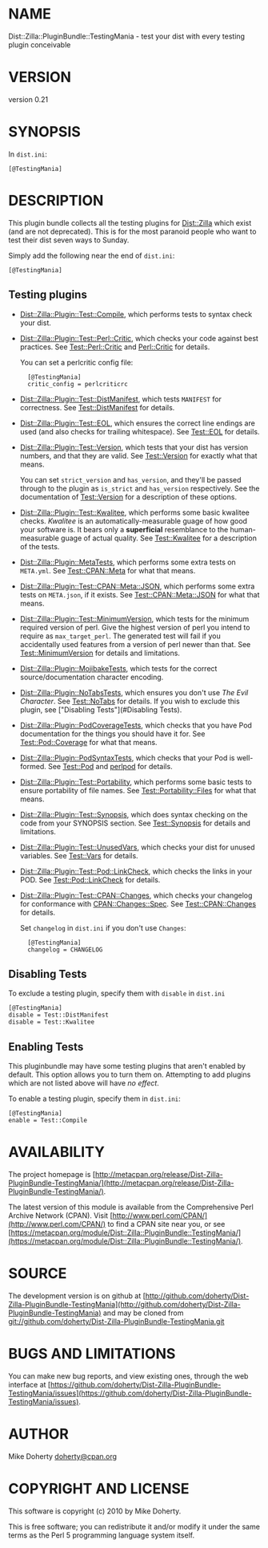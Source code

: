 # NAME

Dist::Zilla::PluginBundle::TestingMania - test your dist with every testing plugin conceivable

# VERSION

version 0.21

# SYNOPSIS

In `dist.ini`:

    [@TestingMania]

# DESCRIPTION

This plugin bundle collects all the testing plugins for [Dist::Zilla](http://search.cpan.org/perldoc?Dist::Zilla) which
exist (and are not deprecated). This is for the most paranoid people who
want to test their dist seven ways to Sunday.

Simply add the following near the end of `dist.ini`:

    [@TestingMania]

## Testing plugins

- [Dist::Zilla::Plugin::Test::Compile](http://search.cpan.org/perldoc?Dist::Zilla::Plugin::Test::Compile), which performs tests to syntax check your
dist.
- [Dist::Zilla::Plugin::Test::Perl::Critic](http://search.cpan.org/perldoc?Dist::Zilla::Plugin::Test::Perl::Critic), which checks your code against best
practices. See [Test::Perl::Critic](http://search.cpan.org/perldoc?Test::Perl::Critic) and [Perl::Critic](http://search.cpan.org/perldoc?Perl::Critic) for details.

    You can set a perlcritic config file:

        [@TestingMania]
        critic_config = perlcriticrc

- [Dist::Zilla::Plugin::Test::DistManifest](http://search.cpan.org/perldoc?Dist::Zilla::Plugin::Test::DistManifest), which tests `MANIFEST` for
correctness. See [Test::DistManifest](http://search.cpan.org/perldoc?Test::DistManifest) for details.
- [Dist::Zilla::Plugin::Test::EOL](http://search.cpan.org/perldoc?Dist::Zilla::Plugin::Test::EOL), which ensures the correct line endings are
used (and also checks for trailing whitespace). See [Test::EOL](http://search.cpan.org/perldoc?Test::EOL) for details.
- [Dist::Zilla::Plugin::Test::Version](http://search.cpan.org/perldoc?Dist::Zilla::Plugin::Test::Version), which tests that your dist has
version numbers, and that they are valid. See [Test::Version](http://search.cpan.org/perldoc?Test::Version) for exactly
what that means.

    You can set `strict_version` and `has_version`, and they'll be passed through to
    the plugin as `is_strict` and `has_version` respectively. See the
    documentation of [Test::Version](http://search.cpan.org/perldoc?Test::Version) for a description of these options.

- [Dist::Zilla::Plugin::Test::Kwalitee](http://search.cpan.org/perldoc?Dist::Zilla::Plugin::Test::Kwalitee), which performs some basic kwalitee checks.
_Kwalitee_ is an automatically-measurable guage of how good your software is.
It bears only a __superficial__ resemblance to the human-measurable guage of
actual quality. See [Test::Kwalitee](http://search.cpan.org/perldoc?Test::Kwalitee) for a description of the tests.
- [Dist::Zilla::Plugin::MetaTests](http://search.cpan.org/perldoc?Dist::Zilla::Plugin::MetaTests), which performs some extra tests on
`META.yml`. See [Test::CPAN::Meta](http://search.cpan.org/perldoc?Test::CPAN::Meta) for what that means.
- [Dist::Zilla::Plugin::Test::CPAN::Meta::JSON](http://search.cpan.org/perldoc?Dist::Zilla::Plugin::Test::CPAN::Meta::JSON), which performs some extra tests
on `META.json`, if it exists. See [Test::CPAN::Meta::JSON](http://search.cpan.org/perldoc?Test::CPAN::Meta::JSON) for what that
means.
- [Dist::Zilla::Plugin::Test::MinimumVersion](http://search.cpan.org/perldoc?Dist::Zilla::Plugin::Test::MinimumVersion), which tests for the minimum
required version of perl. Give the highest version of perl you intend to
require as `max_target_perl`. The generated test will fail if you accidentally
used features from a version of perl newer than that. See
[Test::MinimumVersion](http://search.cpan.org/perldoc?Test::MinimumVersion) for details and limitations.
- [Dist::Zilla::Plugin::MojibakeTests](http://search.cpan.org/perldoc?Dist::Zilla::Plugin::MojibakeTests), which tests for the correct
source/documentation character encoding.
- [Dist::Zilla::Plugin::NoTabsTests](http://search.cpan.org/perldoc?Dist::Zilla::Plugin::NoTabsTests), which ensures you don't use _The Evil
Character_. See [Test::NoTabs](http://search.cpan.org/perldoc?Test::NoTabs) for details. If you wish to exclude this plugin,
see ["Disabling Tests"](#Disabling Tests).
- [Dist::Zilla::Plugin::PodCoverageTests](http://search.cpan.org/perldoc?Dist::Zilla::Plugin::PodCoverageTests), which checks that you have Pod
documentation for the things you should have it for. See [Test::Pod::Coverage](http://search.cpan.org/perldoc?Test::Pod::Coverage)
for what that means.
- [Dist::Zilla::Plugin::PodSyntaxTests](http://search.cpan.org/perldoc?Dist::Zilla::Plugin::PodSyntaxTests), which checks that your Pod is
well-formed. See [Test::Pod](http://search.cpan.org/perldoc?Test::Pod) and [perlpod](http://search.cpan.org/perldoc?perlpod) for details.
- [Dist::Zilla::Plugin::Test::Portability](http://search.cpan.org/perldoc?Dist::Zilla::Plugin::Test::Portability), which performs some basic tests to
ensure portability of file names. See [Test::Portability::Files](http://search.cpan.org/perldoc?Test::Portability::Files) for what
that means.
- [Dist::Zilla::Plugin::Test::Synopsis](http://search.cpan.org/perldoc?Dist::Zilla::Plugin::Test::Synopsis), which does syntax checking on the code
from your SYNOPSIS section. See [Test::Synopsis](http://search.cpan.org/perldoc?Test::Synopsis) for details and limitations.
- [Dist::Zilla::Plugin::Test::UnusedVars](http://search.cpan.org/perldoc?Dist::Zilla::Plugin::Test::UnusedVars), which checks your dist for unused
variables. See [Test::Vars](http://search.cpan.org/perldoc?Test::Vars) for details.
- [Dist::Zilla::Plugin::Test::Pod::LinkCheck](http://search.cpan.org/perldoc?Dist::Zilla::Plugin::Test::Pod::LinkCheck), which checks the links in your POD.
See [Test::Pod::LinkCheck](http://search.cpan.org/perldoc?Test::Pod::LinkCheck) for details.
- [Dist::Zilla::Plugin::Test::CPAN::Changes](http://search.cpan.org/perldoc?Dist::Zilla::Plugin::Test::CPAN::Changes), which checks your changelog for
conformance with [CPAN::Changes::Spec](http://search.cpan.org/perldoc?CPAN::Changes::Spec). See [Test::CPAN::Changes](http://search.cpan.org/perldoc?Test::CPAN::Changes) for details.

    Set `changelog` in `dist.ini` if you don't use `Changes`:

        [@TestingMania]
        changelog = CHANGELOG

## Disabling Tests

To exclude a testing plugin, specify them with `disable` in `dist.ini`

    [@TestingMania]
    disable = Test::DistManifest
    disable = Test::Kwalitee

## Enabling Tests

This pluginbundle may have some testing plugins that aren't
enabled by default. This option allows you to turn them on. Attempting to add
plugins which are not listed above will have _no effect_.

To enable a testing plugin, specify them in `dist.ini`:

    [@TestingMania]
    enable = Test::Compile

# AVAILABILITY

The project homepage is [http://metacpan.org/release/Dist-Zilla-PluginBundle-TestingMania/](http://metacpan.org/release/Dist-Zilla-PluginBundle-TestingMania/).

The latest version of this module is available from the Comprehensive Perl
Archive Network (CPAN). Visit [http://www.perl.com/CPAN/](http://www.perl.com/CPAN/) to find a CPAN
site near you, or see [https://metacpan.org/module/Dist::Zilla::PluginBundle::TestingMania/](https://metacpan.org/module/Dist::Zilla::PluginBundle::TestingMania/).

# SOURCE

The development version is on github at [http://github.com/doherty/Dist-Zilla-PluginBundle-TestingMania](http://github.com/doherty/Dist-Zilla-PluginBundle-TestingMania)
and may be cloned from [git://github.com/doherty/Dist-Zilla-PluginBundle-TestingMania.git](git://github.com/doherty/Dist-Zilla-PluginBundle-TestingMania.git)

# BUGS AND LIMITATIONS

You can make new bug reports, and view existing ones, through the
web interface at [https://github.com/doherty/Dist-Zilla-PluginBundle-TestingMania/issues](https://github.com/doherty/Dist-Zilla-PluginBundle-TestingMania/issues).

# AUTHOR

Mike Doherty <doherty@cpan.org>

# COPYRIGHT AND LICENSE

This software is copyright (c) 2010 by Mike Doherty.

This is free software; you can redistribute it and/or modify it under
the same terms as the Perl 5 programming language system itself.

